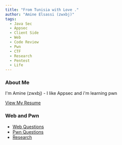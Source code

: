 ```yaml
---
title: "From Tunisia with Love ."
author: "Amine Elsassi (zwxbj)"
tags:
  - Java Sec
  - Appsec 
  - Client Side
  - Web
  - Code Review
  - Pwn
  - CTF
  - Research
  - Pentest
  - Life
---
```


### About Me 

I'm Amine (zwxbj) - I like Appsec and i'm learning pwn 

[View My Resume](./resume/Amine.cv.eng.pdf)

### Web and Pwn 
- [Web Questions](./ctf-web/)
- [Pwn Questions](./ctf-pwn/)
- [Research](./research/)